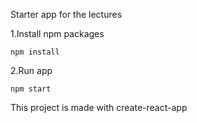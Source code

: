 Starter app for the lectures

1.Install npm packages

    npm install

2.Run app

    npm start


This project is made with create-react-app
